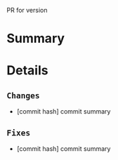 PR for version

# Summary

# Details

## `Changes`

* [commit hash] commit summary

## `Fixes`

* [commit hash] commit summary